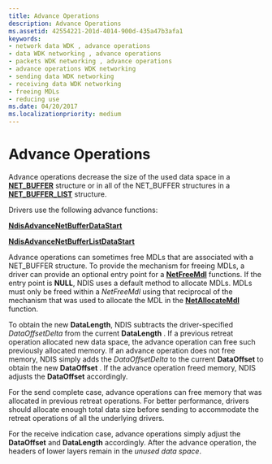 ```yaml
---
title: Advance Operations
description: Advance Operations
ms.assetid: 42554221-201d-4014-900d-435a47b3afa1
keywords:
- network data WDK , advance operations
- data WDK networking , advance operations
- packets WDK networking , advance operations
- advance operations WDK networking
- sending data WDK networking
- receiving data WDK networking
- freeing MDLs
- reducing use
ms.date: 04/20/2017
ms.localizationpriority: medium
---
```


# Advance Operations





Advance operations decrease the size of the used data space in a [**NET\_BUFFER**](https://docs.microsoft.com/windows-hardware/drivers/ddi/ndis/ns-ndis-_net_buffer) structure or in all of the NET\_BUFFER structures in a [**NET\_BUFFER\_LIST**](https://docs.microsoft.com/windows-hardware/drivers/ddi/ndis/ns-ndis-_net_buffer_list) structure.

Drivers use the following advance functions:

[**NdisAdvanceNetBufferDataStart**](https://docs.microsoft.com/windows-hardware/drivers/ddi/ndis/nf-ndis-ndisadvancenetbufferdatastart)

[**NdisAdvanceNetBufferListDataStart**](https://docs.microsoft.com/windows-hardware/drivers/ddi/ndis/nf-ndis-ndisadvancenetbufferlistdatastart)

Advance operations can sometimes free MDLs that are associated with a NET\_BUFFER structure. To provide the mechanism for freeing MDLs, a driver can provide an optional entry point for a [**NetFreeMdl**](https://docs.microsoft.com/windows-hardware/drivers/ddi/ndis/nc-ndis-net_buffer_free_mdl_handler) functions. If the entry point is **NULL**, NDIS uses a default method to allocate MDLs. MDLs must only be freed within a *NetFreeMdl* using that reciprocal of the mechanism that was used to allocate the MDL in the [**NetAllocateMdl**](https://docs.microsoft.com/windows-hardware/drivers/ddi/ndis/nc-ndis-net_buffer_allocate_mdl_handler) function.

To obtain the new **DataLength**, NDIS subtracts the driver-specified *DataOffsetDelta* from the current **DataLength** . If a previous retreat operation allocated new data space, the advance operation can free such previously allocated memory. If an advance operation does not free memory, NDIS simply adds the *DataOffsetDelta* to the current **DataOffset** to obtain the new **DataOffset** . If the advance operation freed memory, NDIS adjusts the **DataOffset** accordingly.

For the send complete case, advance operations can free memory that was allocated in previous retreat operations. For better performance, drivers should allocate enough total data size before sending to accommodate the retreat operations of all the underlying drivers.

For the receive indication case, advance operations simply adjust the **DataOffset** and **DataLength** accordingly. After the advance operation, the headers of lower layers remain in the *unused data space*.

 

 





